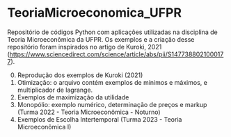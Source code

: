 # TeoriaMicroeconomica_UFPR

Repositório de códigos Python com aplicações utilizadas na disciplina de Teoria Microeconômica da UFPR. Os exemplos e a criação desse repositório foram inspirados no artigo de Kuroki, 2021 (https://www.sciencedirect.com/science/article/abs/pii/S1477388021000177). 

0. Reprodução dos exemplos de Kuroki (2021)
1. Otimização: o arquivo contém exemplos de mínimos e máximos, e multiplicador de lagrange. 
2. Exemplos de maximização da utilidade
3. Monopólio: exemplo numérico, determinação de preços e markup (Turma 2022 - Teoria Microeconômica - Noturno)
4. Exemplos de Escolha Intertemporal (Turma 2023 - Teoria Microeconômica I)
